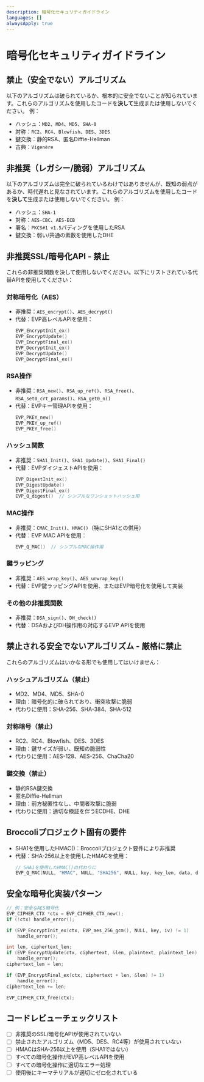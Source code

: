 ```yaml
---
description: 暗号化セキュリティガイドライン
languages: []
alwaysApply: true
---
```


# 暗号化セキュリティガイドライン

## 禁止（安全でない）アルゴリズム

以下のアルゴリズムは破られているか、根本的に安全でないことが知られています。これらのアルゴリズムを使用したコードを**決して**生成または使用しないでください。
例：

* ハッシュ：`MD2`、`MD4`、`MD5`、`SHA-0`
* 対称：`RC2`、`RC4`、`Blowfish`、`DES`、`3DES`
* 鍵交換：静的RSA、匿名Diffie-Hellman
* 古典：`Vigenère`

## 非推奨（レガシー/脆弱）アルゴリズム

以下のアルゴリズムは完全に破られているわけではありませんが、既知の弱点があるか、時代遅れと見なされています。これらのアルゴリズムを使用したコードを**決して**生成または使用しないでください。
例：

* ハッシュ：`SHA-1`
* 対称：`AES-CBC`、`AES-ECB`
* 署名：`PKCS#1 v1.5`パディングを使用したRSA
* 鍵交換：弱い/共通の素数を使用したDHE


## 非推奨SSL/暗号化API - 禁止
これらの非推奨関数を決して使用しないでください。以下にリストされている代替APIを使用してください：

### 対称暗号化（AES）
- 非推奨：`AES_encrypt()`、`AES_decrypt()`
- 代替：EVP高レベルAPIを使用：
  ```c
  EVP_EncryptInit_ex()
  EVP_EncryptUpdate()
  EVP_EncryptFinal_ex()
  EVP_DecryptInit_ex()
  EVP_DecryptUpdate()
  EVP_DecryptFinal_ex()
  ```

### RSA操作
- 非推奨：`RSA_new()`、`RSA_up_ref()`、`RSA_free()`、`RSA_set0_crt_params()`、`RSA_get0_n()`
- 代替：EVPキー管理APIを使用：
  ```c
  EVP_PKEY_new()
  EVP_PKEY_up_ref()
  EVP_PKEY_free()
  ```

### ハッシュ関数
- 非推奨：`SHA1_Init()`、`SHA1_Update()`、`SHA1_Final()`
- 代替：EVPダイジェストAPIを使用：
  ```c
  EVP_DigestInit_ex()
  EVP_DigestUpdate()
  EVP_DigestFinal_ex()
  EVP_Q_digest()  // シンプルなワンショットハッシュ用
  ```

### MAC操作
- 非推奨：`CMAC_Init()`、`HMAC()`（特にSHA1との併用）
- 代替：EVP MAC APIを使用：
  ```c
  EVP_Q_MAC()  // シンプルなMAC操作用
  ```

### 鍵ラッピング
- 非推奨：`AES_wrap_key()`、`AES_unwrap_key()`
- 代替：EVP鍵ラッピングAPIを使用、またはEVP暗号化を使用して実装

### その他の非推奨関数
- 非推奨：`DSA_sign()`、`DH_check()`
- 代替：DSAおよびDH操作用の対応するEVP APIを使用

## 禁止される安全でないアルゴリズム - 厳格に禁止
これらのアルゴリズムはいかなる形でも使用してはいけません：

### ハッシュアルゴリズム（禁止）
- MD2、MD4、MD5、SHA-0
- 理由：暗号化的に破られており、衝突攻撃に脆弱
- 代わりに使用：SHA-256、SHA-384、SHA-512

### 対称暗号（禁止）
- RC2、RC4、Blowfish、DES、3DES
- 理由：鍵サイズが弱い、既知の脆弱性
- 代わりに使用：AES-128、AES-256、ChaCha20

### 鍵交換（禁止）
- 静的RSA鍵交換
- 匿名Diffie-Hellman
- 理由：前方秘匿性なし、中間者攻撃に脆弱
- 代わりに使用：適切な検証を伴うECDHE、DHE

## Broccoliプロジェクト固有の要件
- SHA1を使用したHMAC()：Broccoliプロジェクト要件により非推奨
- 代替：SHA-256以上を使用したHMACを使用：
  ```c
  // SHA1を使用したHMAC()の代わりに
  EVP_Q_MAC(NULL, "HMAC", NULL, "SHA256", NULL, key, key_len, data, data_len, out, out_size, &out_len);
  ```

## 安全な暗号化実装パターン
```c
// 例：安全なAES暗号化
EVP_CIPHER_CTX *ctx = EVP_CIPHER_CTX_new();
if (!ctx) handle_error();

if (EVP_EncryptInit_ex(ctx, EVP_aes_256_gcm(), NULL, key, iv) != 1)
    handle_error();

int len, ciphertext_len;
if (EVP_EncryptUpdate(ctx, ciphertext, &len, plaintext, plaintext_len) != 1)
    handle_error();
ciphertext_len = len;

if (EVP_EncryptFinal_ex(ctx, ciphertext + len, &len) != 1)
    handle_error();
ciphertext_len += len;

EVP_CIPHER_CTX_free(ctx);
```

## コードレビューチェックリスト
- [ ] 非推奨のSSL/暗号化APIが使用されていない
- [ ] 禁止されたアルゴリズム（MD5、DES、RC4等）が使用されていない
- [ ] HMACはSHA-256以上を使用（SHA1ではない）
- [ ] すべての暗号化操作がEVP高レベルAPIを使用
- [ ] すべての暗号化操作に適切なエラー処理
- [ ] 使用後にキーマテリアルが適切にゼロ化されている
